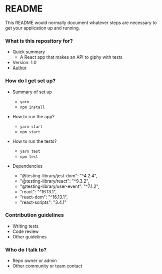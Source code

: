 # README

This README would normally document whatever steps are necessary to get your application up and running.

### What is this repository for?

- Quick summary
  - A React app that makes an API to giphy with tests
- Version: 1.0
- [Author](https://www.linkedin.com/in/felipenavaslederhos)

### How do I get set up?

- Summary of set up

  - `yarn`
  - `npm install`

- How to run the app?

  - `yarn start`
  - `npm start`

- How to run the tests?

  - `yarn test`
  - `npm test`

- Dependencies
  - "@testing-library/jest-dom": "^4.2.4",
  - "@testing-library/react": "^9.3.2",
  - "@testing-library/user-event": "^7.1.2",
  - "react": "^16.13.1",
  - "react-dom": "^16.13.1",
  - "react-scripts": "3.4.1"

### Contribution guidelines

- Writing tests
- Code review
- Other guidelines

### Who do I talk to?

- Repo owner or admin
- Other community or team contact
